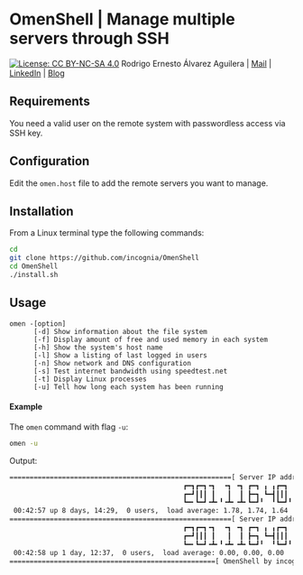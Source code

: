 # OmenShell | Manage multiple servers through SSH

[![License: CC BY-NC-SA 4.0](https://img.shields.io/badge/license-GPLv3-blue)](https://www.gnu.org/licenses/gpl-3.0.html) Rodrigo Ernesto Álvarez Aguilera | [Mail](mailto:incogniaqgmail.com) | [LinkedIn](https://www.linkedin.com/in/rodrigo-alvarez-aguilera/) | [Blog](https://incognia.wordpress.com/about)

## Requirements

You need a valid user on the remote system with passwordless access via SSH key.

## Configuration

Edit the `omen.host` file to add the remote servers you want to manage.

## Installation

From a Linux terminal type the following commands:
```bash
cd
git clone https://github.com/incognia/OmenShell
cd OmenShell
./install.sh
```

## Usage
```
omen -[option]
      [-d] Show information about the file system
      [-f] Display amount of free and used memory in each system
      [-h] Show the system's host name
      [-l] Show a listing of last logged in users
      [-n] Show network and DNS configuration
      [-s] Test internet bandwidth using speedtest.net
      [-t] Display Linux processes
      [-u] Tell how long each system has been running
```

#### Example

The `omen` command with flag `-u`:
```bash
omen -u
```
Output:
```bash
=======================================================[ Server IP address ]====
                                           ┏━┓┏━┓╺┓  ╺┓ ╺┓ ┏━┓ ╻ ╻┏━┓ ╺┓ ┏━┓┏━┓
                                           ┏━┛┃┃┃ ┃   ┃  ┃ ┣━┓ ┗━┫┃┃┃  ┃ ╺━┫┣━┫
                                           ┗━╸┗━┛╺┻╸╹╺┻╸╺┻╸┗━┛╹  ╹┗━┛╹╺┻╸┗━┛┗━┛
 00:42:57 up 8 days, 14:29,  0 users,  load average: 1.78, 1.74, 1.64
=======================================================[ Server IP address ]====
                                           ┏━┓┏━┓╺┓  ╺┓ ╺┓ ┏━┓ ╻ ╻┏━┓ ╺┓ ╻ ╻╺┓ 
                                           ┏━┛┃┃┃ ┃   ┃  ┃ ┣━┓ ┗━┫┃┃┃  ┃ ┗━┫ ┃ 
                                           ┗━╸┗━┛╺┻╸╹╺┻╸╺┻╸┗━┛╹  ╹┗━┛╹╺┻╸  ╹╺┻╸
 00:42:58 up 1 day, 12:37,  0 users,  load average: 0.00, 0.00, 0.00
===================================================[ OmenShell by incognia ]====
```